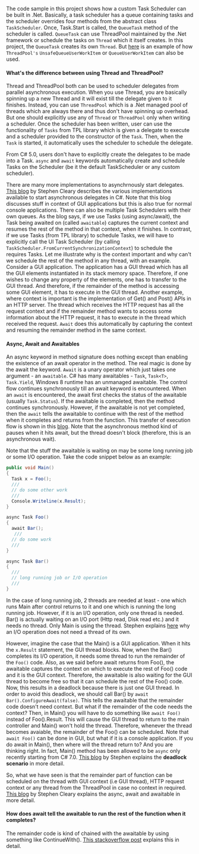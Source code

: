 The code sample in this project shows how a custom Task Scheduler can be built in .Net. Basically, a task scheduler has a queue containing tasks and the scheduler overrides four methods from the abstract class `TaskScheduler`. Once, Task.Start is called, the `QueueTask` method of the scheduler is called. `QueueTask` can use ThreadPool maintained by the .Net framework or schedule the tasks on `Thread` which it itself creates. In this project, the `QueueTask` creates its own `Thread`. But [here](https://docs.microsoft.com/en-us/dotnet/api/system.threading.tasks.taskscheduler?view=netframework-4.7.2) is an example of how `ThreadPool's` `UnsafeQueueUserWorkItem` or `QueueUserWorkItem` can also be used.

#### What's the difference between using Thread and ThreadPool?
Thread and ThreadPool both can be used to scheduler delegates from parallel asynchronous execution. When you use Thread, you are basically spinning up a new Thread and it will exist till the delegate given to it finishes. Instead, you can use `ThreadPool` which is a .Net managed pool of threads which are always there and thus don't have spinning up overhead. But one should explicitly use any of `Thread` or `ThreadPool` only when writing a scheduler. Once the scheduler has been written, user can use the functionality of `Tasks` from TPL library which is given a delegate to execute and a scheduler provided to the constructor of the `Task`. Then, when the `Task` is started, it automatically uses the scheduler to schedule the delegate. 

From C# 5.0, users don't have to explicitly create the delegates to be made into a Task. `async` and `await` keywords automatically create and schedule Tasks on the Scheduler (be it the default TaskScheduler or any custom scheduler). 

There are many more implementations to asynchrnously start delegates. [This blog](http://blog.stephencleary.com/2010/08/various-implementations-of-asynchronous.html) by Stephen Cleary describes the various implementations available to start asynchronous delegates in C#. Note that this blog discusses stuff in context of GUI applications but this is also true for normal console applications. There can also be multiple Task Schedulers with their own queues. As the blog says, if we use Tasks (using async/await), the Task being awaited on (called `awaitable`) captures the current context and resumes the rest of the method in that context, when it finishes. In contrast, if we use Tasks (from TPL library) to schedule Tasks, we will have to explicitly call the UI Task Scheduler (by calling `TaskScheduler.FromCurrentSynchronizationContext`) to schedule the requires Tasks. Let me illustrate why is the context important and why can't we schedule the rest of the method in any thread, with an example. Consider a GUI application. The application has a GUI thread which has all the GUI elements instantiated in its stack memory space. Therefore, if one wishes to change any property of the elements, one has to transfer to the GUI thread. And therefore, if the remainder of the method is accessing some GUI element, it has to execute in the GUI thread. Another example, where context is important is the implementation of Get() and Post() APIs in an HTTP server. The thread which receives the HTTP request has all the request context and if the remainder method wants to access some information about the HTTP request, it has to execute in the thread which received the request. `Await` does this automatically by capturing the context and resuming the remainder method in the same context. 

#### Async, Await and Awaitables
An async keyword in method signature does nothing except than enabling the existence of an await operator in the method. The real magic is done by the await the keyword. `Await` is a unary operator which just takes one argument - an `awaitable`. C# has many awaitables - `Task`, `Task<T>`, `Task.Yield`, Windows 8 runtime has an unmanaged awaitable. The control flow continues synchronously till an await keyword is encountered. When an `await` is encountered, the await first checks the status of the awaitable (usually `Task.Status`). If the awaitable is completed, then the method continues synchronously. However, if the awaitable is not yet completed, then the `await` tells the awaitable to continue with the rest of the method when it completes and returns from the function. This transfer of execution flow is shown in this [blog](https://docs.microsoft.com/en-us/dotnet/csharp/programming-guide/concepts/async/). Note that the asynchronous method kind of pauses when it hits await, but the thread doesn't block (therefore, this is an asynchronous wait). 

Note that the stuff the awaitable is waiting on may be some long running job or some I/O operation. Take the code snippet below as an example:

```C#
public void Main()
{
  Task x = Foo();
  ///
  // do some other work
  ///
  Console.Writeline(x.Result);
}

async Task Foo()
{  
  await Bar();
   ///
  // do some work
  ///
}

async Task Bar()
{
  ///
  // long running job or I/O operation
  ///
}
```

In the case of long running job, 2 threads are needed at least - one which runs Main after control returns to it and one which is running the long running job. However, if it is an I/O operation, only one thread is needed. Bar() is actually waiting on an I/O port (Http read, Disk read etc.) and it needs no thread. Only Main is using the thread. Stephen explains [here](http://blog.stephencleary.com/2013/11/there-is-no-thread.html) why an I/O operation does not need a thread of its own.

However, imagine the case that the Main() is a GUI application. When it hits the `x.Result` statement, the GUI thread blocks. Now, when the Bar() completes its I/O operation, it needs some thread to run the remainder of the `Foo()` code. Also, as we said before await returns from Foo(), the awaitable captures the context on which to execute the rest of Foo() code and it is the GUI context. Therefore, the awaitable is also waiting for the GUI thread to become free so that it can schedule the rest of the Foo() code. Now, this results in a deadlock because there is just one GUI thread. In order to avoid this deadlock, we should call Bar() by `await Bar().ConfigureAwait(false)`. This tells the awaitable that the remainder code doesn't need context. But what if the remainder of the code needs the context? Then, in Main() you will have to do something like `await Foo()` instead of Foo().Result. This will cause the GUI thread to return to the main controller and Main() won't hold the thread. Therefore, whenever the thread becomes avaiable, the remainder of the Foo() can be scheduled. Note that `await Foo()` can be done in GUI, but what if it is a console application. If you do await in Main(), then where will the thread return to? And you are thinking right. In fact, Main() method has been allowed to be `async` only recently starting from C# 7.0. [This blog](https://blog.stephencleary.com/2012/07/dont-block-on-async-code.html) by Stephen explains the **deadlock scenario** in more detail.

So, what we have seen is that the remainder part of function can be scheduled on the thread with GUI context (i.e GUI thread), HTTP request context or any thread from the ThreadPool in case no context in required. [This blog](http://blog.stephencleary.com/2012/02/async-and-await.html) by Stephen Cleary explains the async, await and awaitable in more detail.

#### How does await tell the awaitable to run the rest of the function when it completes?
The remainder code is kind of chained with the awaitable by using something like ContinueWith(). [This stackoverflow post](https://stackoverflow.com/questions/8767218/is-async-await-keyword-equivalent-to-a-continuewith-lambda) explains this in detail.
